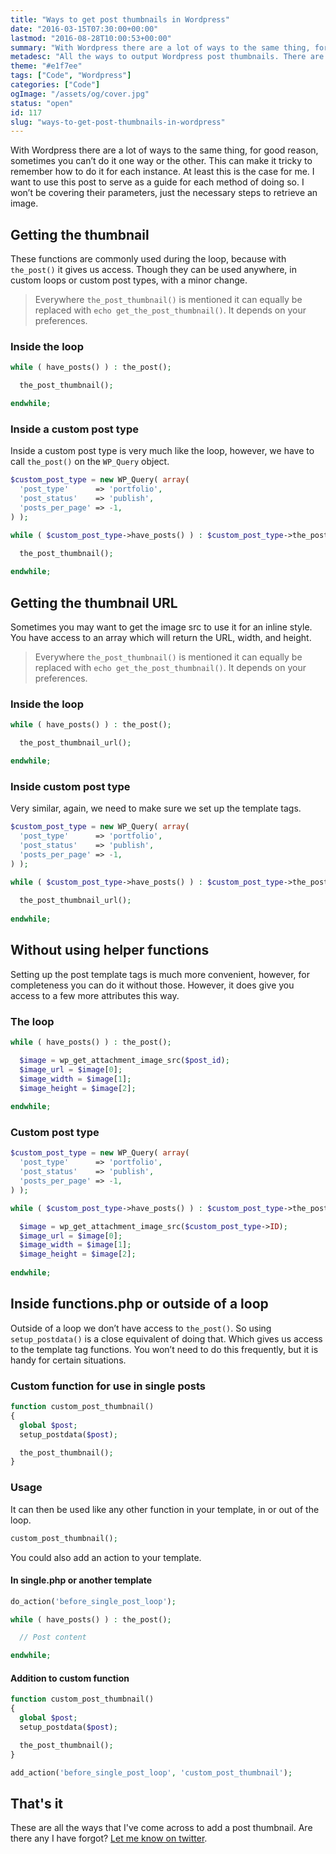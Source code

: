 ```yaml
---
title: "Ways to get post thumbnails in Wordpress"
date: "2016-03-15T07:30:00+00:00"
lastmod: "2016-08-28T10:00:53+00:00"
summary: "With Wordpress there are a lot of ways to the same thing, for good reason, sometimes you can’t do it one way or the other. This can make it tricky to remember how to do it for each instance. At least this is the case for me. I want to use this post to serve as a guide for each method of doing so. I won’t be covering their parameters, just the necessary steps to retrieve an image."
metadesc: "All the ways to output Wordpress post thumbnails. There are many alternating ways from inside a page, to a custom post type and regular post, find how to get the post thumbnail."
theme: "#e1f7ee"
tags: ["Code", "Wordpress"]
categories: ["Code"]
ogImage: "/assets/og/cover.jpg"
status: "open"
id: 117
slug: "ways-to-get-post-thumbnails-in-wordpress"
---
```


With Wordpress there are a lot of ways to the same thing, for good reason, sometimes you can’t do it one way or the other. This can make it tricky to remember how to do it for each instance. At least this is the case for me. I want to use this post to serve as a guide for each method of doing so. I won’t be covering their parameters, just the necessary steps to retrieve an image.

## Getting the thumbnail
These functions are commonly used during the loop, because with `the_post()` it gives us access. Though they can be used anywhere, in custom loops or custom post types, with a minor change. 

> Everywhere `the_post_thumbnail()` is mentioned it can equally be replaced with `echo get_the_post_thumbnail()`. It depends on your preferences.

### Inside the loop
```php
while ( have_posts() ) : the_post();

  the_post_thumbnail();

endwhile;
```

### Inside a custom post type
Inside a custom post type is very much like the loop, however, we have to call `the_post()` on the `WP_Query` object.

```php
$custom_post_type = new WP_Query( array(
  'post_type'      => 'portfolio',
  'post_status'    => 'publish',
  'posts_per_page' => -1,
) );

while ( $custom_post_type->have_posts() ) : $custom_post_type->the_post();

  the_post_thumbnail();
  
endwhile;
```

## Getting the thumbnail URL
Sometimes you may want to get the image src to use it for an inline style. You have access to an array which will return the URL, width, and height.

> Everywhere `the_post_thumbnail()` is mentioned it can equally be replaced with `echo get_the_post_thumbnail()`. It depends on your preferences.

### Inside the loop
```php
while ( have_posts() ) : the_post();

  the_post_thumbnail_url();

endwhile;
```

### Inside custom post type
Very similar, again, we need to make sure we set up the template tags.

```php
$custom_post_type = new WP_Query( array(
  'post_type'      => 'portfolio',
  'post_status'    => 'publish',
  'posts_per_page' => -1,
) );

while ( $custom_post_type->have_posts() ) : $custom_post_type->the_post();
  
  the_post_thumbnail_url();
  
endwhile;
```

## Without using helper functions
Setting up the post template tags is much more convenient, however, for completeness you can do it without those. However, it does give you access to a few more attributes this way.

### The loop
```php
while ( have_posts() ) : the_post();

  $image = wp_get_attachment_image_src($post_id);
  $image_url = $image[0];
  $image_width = $image[1];
  $image_height = $image[2];
  
endwhile;
```

### Custom post type
```php
$custom_post_type = new WP_Query( array(
  'post_type'      => 'portfolio',
  'post_status'    => 'publish',
  'posts_per_page' => -1,
) );

while ( $custom_post_type->have_posts() ) : $custom_post_type->the_post();

  $image = wp_get_attachment_image_src($custom_post_type->ID);
  $image_url = $image[0];
  $image_width = $image[1];
  $image_height = $image[2];
  
endwhile;
```

## Inside functions.php or outside of a loop
Outside of a loop we don’t have access to `the_post()`. So using `setup_postdata()` is a close equivalent of doing that. Which gives us access to the template tag functions. You won’t need to do this frequently, but it is handy for certain situations.

### Custom function for use in single posts
```php
function custom_post_thumbnail()
{
  global $post;
  setup_postdata($post);

  the_post_thumbnail();
}
```

### Usage
It can then be used like any other function in your template, in or out of the loop.

```php
custom_post_thumbnail();
```

You could also add an action to your template.

#### In single.php or another template
```php
do_action('before_single_post_loop');

while ( have_posts() ) : the_post();

  // Post content

endwhile;
```

#### Addition to custom function
```php
function custom_post_thumbnail()
{
  global $post;
  setup_postdata($post);

  the_post_thumbnail();
}

add_action('before_single_post_loop', 'custom_post_thumbnail');
```

## That's it
These are all the ways that I've come across to add a post thumbnail. Are there any I have forgot? [Let me know on twitter](https://twitter.com/irsteve).
